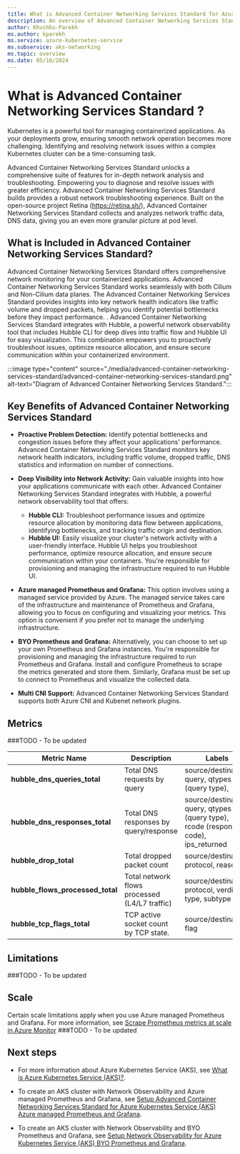 ```yaml
---
title: What is Advanced Container Networking Services Standard for Azure Kubernetes Service (AKS)?
description: An overview of Advanced Container Networking Services Standard for Azure Kubernetes Service (AKS).
author: Khushbu-Parekh
ms.author: kparekh
ms.service: azure-kubernetes-service
ms.subservice: aks-networking
ms.topic: overview
ms.date: 05/10/2024
---
```


# What is Advanced Container Networking Services Standard ?
Kubernetes is a powerful tool for managing containerized applications. As your deployments grow, ensuring smooth network operation becomes more challenging. Identifying and resolving network issues within a complex Kubernetes cluster can be a time-consuming task.

Advanced Container Networking Services Standard unlocks a comprehensive suite of features for in-depth network analysis and troubleshooting. Empowering you to diagnose and resolve issues with greater efficiency. Advanced Container Networking Services Standard builds  provides a robust network troubleshooting experience. Built on the open-source project Retina (https://retina.sh/), Advanced Container Networking Services Standard collects and analyzes network traffic data, DNS data, giving you an even more granular picture at pod level. 

## What is Included in Advanced Container Networking Services Standard?

Advanced Container Networking Services Standard offers comprehensive network monitoring for your containerized applications. Advanced Container Networking Services Standard works seamlessly with both Cilium and Non-Cilium data planes. The Advanced Container Networking Services Standard provides insights into key network health indicators like traffic volume and dropped packets, helping you identify potential bottlenecks before they impact performance. . Advanced Container Networking Services Standard integrates with Hubble, a powerful network observability tool that includes Hubble CLI for deep dives into traffic flow and Hubble UI for easy visualization. This combination empowers you to proactively troubleshoot issues, optimize resource allocation, and ensure secure communication within your containerized environment.

:::image type="content" source="./media/advanced-container-networking-services-standard/advanced-container-networking-services-standard.png" alt-text="Diagram of Advanced Container Networking Services Standard.":::

## Key Benefits of Advanced Container Networking Services Standard

* **Proactive Problem Detection:** Identify potential bottlenecks and congestion issues before they affect your applications' performance. Advanced Container Networking Services Standard  monitors key network health indicators, including traffic volume, dropped traffic, DNS statistics and information on number of connections.

* **Deep Visibility into Network Activity:** Gain valuable insights into how your applications communicate with each other. Advanced Container Networking Services Standard integrates with Hubble, a powerful network observability tool that offers:
  * **Hubble CLI:** Troubleshoot performance issues and optimize resource allocation by monitoring data flow between applications, identifying bottlenecks, and tracking traffic origin and destination.
  * **Hubble UI:** Easily visualize your cluster's network activity with a user-friendly interface. Hubble UI helps you troubleshoot performance, optimize resource allocation, and ensure secure communication within your containers. You're responsible for provisioning and managing the infrastructure required to run Hubble UI.

* **Azure managed Prometheus and Grafana:** This option involves using a managed service provided by Azure. The managed service takes care of the infrastructure and maintenance of Prometheus and Grafana, allowing you to focus on configuring and visualizing your metrics. This option is convenient if you prefer not to manage the underlying infrastructure.

* **BYO Prometheus and Grafana:** Alternatively, you can choose to set up your own Prometheus and Grafana instances. You're responsible for provisioning and managing the infrastructure required to run Prometheus and Grafana. Install and configure Prometheus to scrape the metrics generated and store them. Similarly, Grafana must be set up to connect to Prometheus and visualize the collected data.

* **Multi CNI Support:** Advanced Container Networking Services Standard supports both Azure CNI and Kubenet network plugins.


## Metrics

###TODO - To be updated 

| Metric Name | Description | Labels |
|-------------|-------------|--------|
| **hubble_dns_queries_total** | Total DNS requests by query | source/destination, query, qtypes (query type), |
| **hubble_dns_responses_total** | Total DNS responses by query/response | source/destination, query, qtypes (query type), rcode (response code), ips_returned
| **hubble_drop_total** | Total dropped packet count | source/destination, protocol, reason |
| **hubble_flows_processed_total** | Total network flows processed (L4/L7 traffic) | source/destination, protocol, verdict, type, subtype |
| **hubble_tcp_flags_total** | TCP active socket count by TCP state. | source/destination, flag |


## Limitations

###TODO - To be updated 

## Scale

Certain scale limitations apply when you use Azure managed Prometheus and Grafana. For more information, see [Scrape Prometheus metrics at scale in Azure Monitor](/azure/azure-monitor/essentials/prometheus-metrics-scrape-scale)
###TODO - To be updated 

## Next steps

- For more information about Azure Kubernetes Service (AKS), see [What is Azure Kubernetes Service (AKS)?](/azure/aks/intro-kubernetes).

- To create an AKS cluster with Network Observability and Azure managed Prometheus and Grafana, see [Setup  Advanced Container Networking Services Standard for Azure Kubernetes Service (AKS) Azure managed Prometheus and Grafana](advanced-container-networking-services-standard-cli.md).

- To create an AKS cluster with Network Observability and BYO Prometheus and Grafana, see [Setup Network Observability for Azure Kubernetes Service (AKS) BYO Prometheus and Grafana](advanced-container-networking-services-standard-byo-cli.md).
